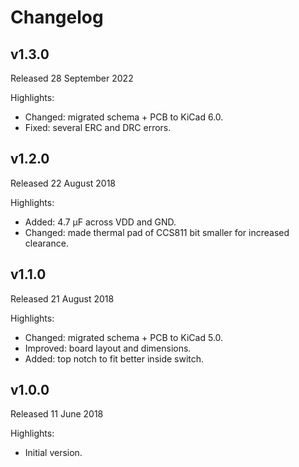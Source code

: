 # Changelog

## v1.3.0
Released 28 September 2022

Highlights:
* Changed: migrated schema + PCB to KiCad 6.0.
* Fixed: several ERC and DRC errors.

## v1.2.0
Released 22 August 2018

Highlights:
* Added: 4.7 µF across VDD and GND.
* Changed: made thermal pad of CCS811 bit smaller for increased clearance.

## v1.1.0
Released 21 August 2018

Highlights:
* Changed: migrated schema + PCB to KiCad 5.0.
* Improved: board layout and dimensions.
* Added: top notch to fit better inside switch.

## v1.0.0
Released 11 June 2018

Highlights:
* Initial version.
